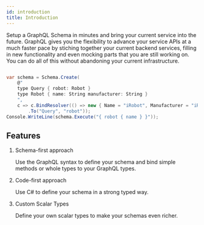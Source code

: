 ```yaml
---
id: introduction
title: Introduction
---
```


Setup a GraphQL Schema in minutes and bring your current service into the future. GraphQL gives you the flexibility to advance your service APIs at a much faster pace by stiching together your current backend services, filling in new functionality and even mocking parts that you are still working on. You can do all of this without abandoning your current infrastructure.

```csharp

var schema = Schema.Create(
    @"
    type Query { robot: Robot }
    type Robot { name: String manufacturer: String }
    ",
    c => c.BindResolver(() => new { Name = "iRobot", Manufacturer = "iRobot" })
        .To("Query", "robot"));
Console.WriteLine(schema.Execute("{ robot { name } }"));
```

## Features

1. Schema-first approach

   Use the GraphQL syntax to define your schema and bind simple methods or whole types to your GraphQL types.

2. Code-first approach

   Use C# to define your schema in a strong typed way.

3. Custom Scalar Types

   Define your own scalar types to make your schemas even richer.
